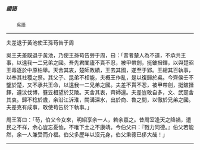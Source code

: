 

##### 國語
　　`吳語`

* * *

夫差退于黃池使王孫苟告于周

吳王夫差既退于黃池，乃使王孫苟告勞于周，曰：「昔者楚人為不道，不承共王事，以遠我一二兄弟之國。吾先君闔廬不貰不忍，被甲帶劍，挺鈹搢鐸，以與楚昭王毒逐於中原柏舉。天舍其衷，楚師敗績，王去其國，遂至于郢。王總其百執事，以奉其社稷之祭。其父子、昆弟不相能，夫概王作亂，是以復歸於吳。今齊侯壬不鑒於楚，又不承共王命，以遠我一二兄弟之國。夫差不貰不忍，被甲帶劍，挺鈹搢鐸，遵汶伐博，簦笠相望於艾陵。天舍其衷，齊師還。夫差豈敢自多，文、武寔舍其衷。歸不稔於歲，余沿江泝淮，闕溝深水，出於商、魯之間，以徹於兄弟之國。夫差克有成事，敢使苟告於下執事。」

周王答曰：「苟，伯父令女來，明紹享余一人，若余嘉之。昔周室逢天之降禍，遭民之不祥，余心豈忘憂恤，不唯下土之不康靖。今伯父曰：『戮力同德。』伯父若能然，余一人兼受而介福。伯父多歷年以沒元身，伯父秉德已侈大哉！」

* * *

